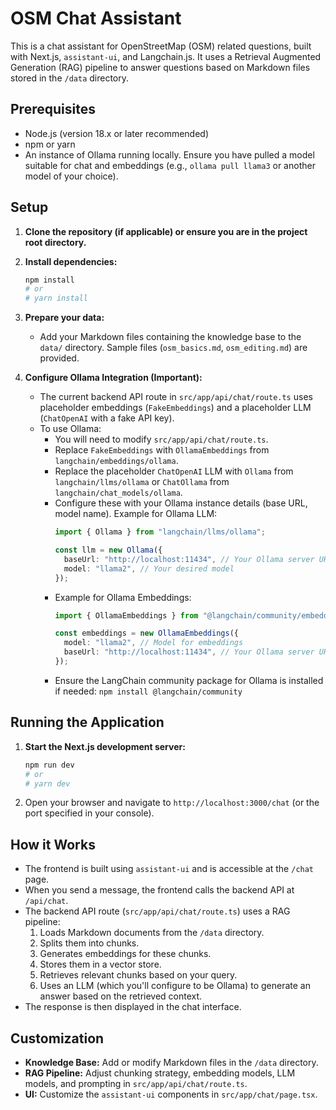 # OSM Chat Assistant

This is a chat assistant for OpenStreetMap (OSM) related questions, built with Next.js, `assistant-ui`, and Langchain.js. It uses a Retrieval Augmented Generation (RAG) pipeline to answer questions based on Markdown files stored in the `/data` directory.

## Prerequisites

- Node.js (version 18.x or later recommended)
- npm or yarn
- An instance of Ollama running locally. Ensure you have pulled a model suitable for chat and embeddings (e.g., `ollama pull llama3` or another model of your choice).

## Setup

1.  **Clone the repository (if applicable) or ensure you are in the project root directory.**

2.  **Install dependencies:**
    ```bash
    npm install
    # or
    # yarn install
    ```

3.  **Prepare your data:**
    - Add your Markdown files containing the knowledge base to the `data/` directory. Sample files (`osm_basics.md`, `osm_editing.md`) are provided.

4.  **Configure Ollama Integration (Important):**
    - The current backend API route in `src/app/api/chat/route.ts` uses placeholder embeddings (`FakeEmbeddings`) and a placeholder LLM (`ChatOpenAI` with a fake API key).
    - To use Ollama:
        - You will need to modify `src/app/api/chat/route.ts`.
        - Replace `FakeEmbeddings` with `OllamaEmbeddings` from `langchain/embeddings/ollama`.
        - Replace the placeholder `ChatOpenAI` LLM with `Ollama` from `langchain/llms/ollama` or `ChatOllama` from `langchain/chat_models/ollama`.
        - Configure these with your Ollama instance details (base URL, model name). Example for Ollama LLM:
          ```typescript
          import { Ollama } from "langchain/llms/ollama";

          const llm = new Ollama({
            baseUrl: "http://localhost:11434", // Your Ollama server URL
            model: "llama2", // Your desired model
          });
          ```
        - Example for Ollama Embeddings:
          ```typescript
          import { OllamaEmbeddings } from "@langchain/community/embeddings/ollama"; // check exact import path

          const embeddings = new OllamaEmbeddings({
            model: "llama2", // Model for embeddings
            baseUrl: "http://localhost:11434", // Your Ollama server URL
          });
          ```
        - Ensure the LangChain community package for Ollama is installed if needed: `npm install @langchain/community`

## Running the Application

1.  **Start the Next.js development server:**
    ```bash
    npm run dev
    # or
    # yarn dev
    ```
2.  Open your browser and navigate to `http://localhost:3000/chat` (or the port specified in your console).

## How it Works

-   The frontend is built using `assistant-ui` and is accessible at the `/chat` page.
-   When you send a message, the frontend calls the backend API at `/api/chat`.
-   The backend API route (`src/app/api/chat/route.ts`) uses a RAG pipeline:
    1.  Loads Markdown documents from the `/data` directory.
    2.  Splits them into chunks.
    3.  Generates embeddings for these chunks.
    4.  Stores them in a vector store.
    5.  Retrieves relevant chunks based on your query.
    6.  Uses an LLM (which you'll configure to be Ollama) to generate an answer based on the retrieved context.
-   The response is then displayed in the chat interface.

## Customization

-   **Knowledge Base:** Add or modify Markdown files in the `/data` directory.
-   **RAG Pipeline:** Adjust chunking strategy, embedding models, LLM models, and prompting in `src/app/api/chat/route.ts`.
-   **UI:** Customize the `assistant-ui` components in `src/app/chat/page.tsx`.

